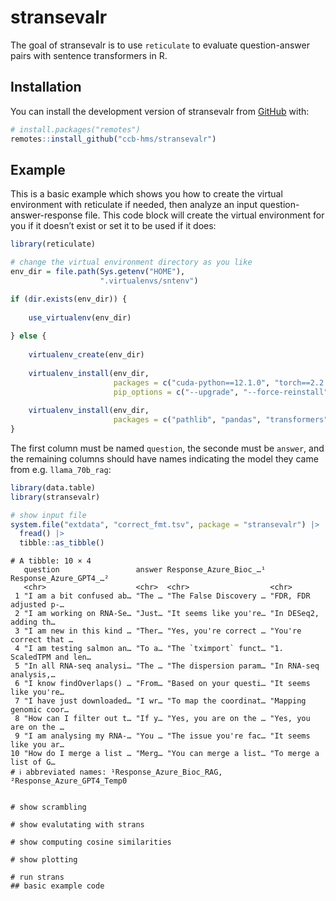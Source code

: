 
<!-- README.md is generated from README.Rmd. Please edit that file -->

# stransevalr

<!-- badges: start -->
<!-- badges: end -->

The goal of stransevalr is to use `reticulate` to evaluate
question-answer pairs with sentence transformers in R.

## Installation

You can install the development version of stransevalr from
[GitHub](https://github.com/) with:

``` r
# install.packages("remotes")
remotes::install_github("ccb-hms/stransevalr")
```

## Example

This is a basic example which shows you how to create the virtual
environment with reticulate if needed, then analyze an input
question-answer-response file. This code block will create the virtual
environment for you if it doesn’t exist or set it to be used if it does:

``` r
library(reticulate)

# change the virtual environment directory as you like
env_dir = file.path(Sys.getenv("HOME"),
                    ".virtualenvs/sntenv") 

if (dir.exists(env_dir)) {
  
    use_virtualenv(env_dir)
  
} else {
  
    virtualenv_create(env_dir)
    
    virtualenv_install(env_dir, 
                       packages = c("cuda-python==12.1.0", "torch==2.2.2"),
                       pip_options = c("--upgrade", "--force-reinstall"))
    
    virtualenv_install(env_dir, 
                       packages = c("pathlib", "pandas", "transformers", "numpy", "sentence_transformers"))
}
```

The first column must be named `question`, the seconde must be `answer`,
and the remaining columns should have names indicating the model they
came from e.g. `llama_70b_rag`:

``` r
library(data.table)
library(stransevalr)

# show input file
system.file("extdata", "correct_fmt.tsv", package = "stransevalr") |> 
  fread() |>
  tibble::as_tibble()
```

    # A tibble: 10 × 4
       question                 answer Response_Azure_Bioc_…¹ Response_Azure_GPT4_…²
       <chr>                    <chr>  <chr>                  <chr>                 
     1 "I am a bit confused ab… "The … "The False Discovery … "FDR, FDR adjusted p-…
     2 "I am working on RNA-Se… "Just… "It seems like you're… "In DESeq2, adding th…
     3 "I am new in this kind … "Ther… "Yes, you're correct … "You're correct that …
     4 "I am testing salmon an… "To a… "The `tximport` funct… "1. ScaledTPM and len…
     5 "In all RNA-seq analysi… "The … "The dispersion param… "In RNA-seq analysis,…
     6 "I know findOverlaps() … "From… "Based on your questi… "It seems like you're…
     7 "I have just downloaded… "I wr… "To map the coordinat… "Mapping genomic coor…
     8 "How can I filter out t… "If y… "Yes, you are on the … "Yes, you are on the …
     9 "I am analysing my RNA-… "You … "The issue you're fac… "It seems like you ar…
    10 "How do I merge a list … "Merg… "You can merge a list… "To merge a list of G…
    # ℹ abbreviated names: ¹Response_Azure_Bioc_RAG, ²Response_Azure_GPT4_Temp0


    # show scrambling

    # show evalutating with strans

    # show computing cosine similarities

    # show plotting

    # run strans
    ## basic example code
